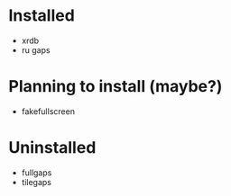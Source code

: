 # Installed
 - xrdb
 - ru gaps
# Planning to install (maybe?)
 - fakefullscreen
# Uninstalled
 - fullgaps
 - tilegaps
